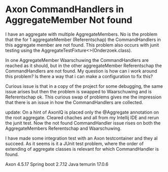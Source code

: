 # Axon CommandHandlers in AggregateMember Not found

I have an aggregate with multiple AggregateMembers. No is the problem that the for 1 aggregateMember (Referentschap) the
CommandHandlers in this aggregate member are not found. This problem also occurs with junit testing using the
AggregateTestFixture<>(Onderzoek.class).

In one AggregateMember Waarschuwing the CommandHandlers are reached as it should, but in the other aggregateMember
Referentschap the CommandHandlers are not found. My question is how can i work around this problem? Is there a way that
i can make a configuration to fix this?

Curious issue is that in a copy of the project for some debugging, the same issue arises but then the problem is swapped
to Waarschuwing and is Referentschap ok. This curious swap of problems gives me the impression that there is an issue in
how the CommandHandlers are collected.

update: On a hint of AxonIQ is placed only the @Aggregate annotation on the root aggregate. Cleared chaches and all from
my Intellij IDE and rerun the junit test. Now the not found CommandHandler issue rises on both the AggregateMembers
Referentschap and Waarschuwing.

I have made some integration test with an Axon testcontainer and they al succeed. As it seems is it a JUnit test
problem, where the order of extending of aggregate classes is relevant for which CommandHandler is found.

Axon 4.5.17
Spring boot 2.7.12
Java temurin 17.0.6
